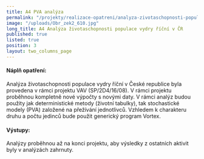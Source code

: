 ```yaml
---
title: A4 PVA analýza
permalink: "/projekty/realizace-opatreni/analyza-zivotaschopnosti-populace"
image: "/uploads/Obr_zek2_610.jpg"
long_title: A4 Analýza životaschopnosti populace vydry říční v ČR
published: true
listed: true
position: 3
layout: two_columns_page
---
```

#### Náplň opatření:

Analýza životaschopnosti populace vydry říční v České republice byla
provedena v rámci projektu VAV (SP/2D4/16/08). V rámci projektu
proběhnou kompletně nové výpočty s novými daty. V rámci analýz budou
použity jak deterministické metody (životní tabulky), tak stochastické
modely (PVA) založené na přežívání jednotlivců. Vzhledem k charakteru
druhu a počtu jedinců bude použit generický program Vortex.

#### Výstupy:

Analýzy proběhnou až na konci projektu, aby výsledky z ostatních aktivit
byly v analýzách zahrnuty.
